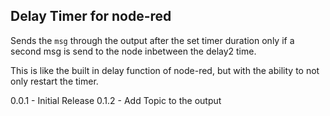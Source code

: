 Delay Timer for node-red
----------------------------

Sends the `msg` through the output after the set timer duration only if a second msg is send to the node inbetween the delay2 time.

This is like the built in delay function of node-red, but with the ability to not only restart the timer.

0.0.1 - Initial Release
0.1.2 - Add Topic to the output

